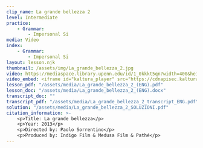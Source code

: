 ```yaml
---
clip_name: La grande bellezza 2
level: Intermediate
practice: 
    - Grammar: 
        - Impersonal Si
media: Video
index: 
    - Grammar: 
        - Impersonal Si
layout: lesson.njk
thumbnail: /assets/img/La_grande_bellezza_2.jpg
video: https://mediaspace.library.upenn.edu/id/1_0kkkt5qn?width=400&height=285&playerId=52628472
video_embed: <iframe id="kaltura_player" src="https://cdnapisec.kaltura.com/p/1147242/sp/114724200/embedIframeJs/uiconf_id/9757771/partner_id/1147242?iframeembed=true&playerId=kaltura_player&entry_id=1_0kkkt5qn&flashvars[streamerType]=auto&amp;flashvars[localizationCode]=en&amp;flashvars[sideBarContainer.plugin]=true&amp;flashvars[sideBarContainer.position]=left&amp;flashvars[sideBarContainer.clickToClose]=true&amp;flashvars[chapters.plugin]=true&amp;flashvars[chapters.layout]=vertical&amp;flashvars[chapters.thumbnailRotator]=false&amp;flashvars[streamSelector.plugin]=true&amp;flashvars[EmbedPlayer.SpinnerTarget]=videoHolder&amp;flashvars[dualScreen.plugin]=true&amp;flashvars[Kaltura.addCrossoriginToIframe]=true&amp;&wid=1_awiwqpvu" width="400" height="285" allowfullscreen webkitallowfullscreen mozAllowFullScreen allow="autoplay *; fullscreen *; encrypted-media *" sandbox="allow-downloads allow-forms allow-same-origin allow-scripts allow-top-navigation allow-pointer-lock allow-popups allow-modals allow-orientation-lock allow-popups-to-escape-sandbox allow-presentation allow-top-navigation-by-user-activation" frameborder="0" title="La_grande_bellezza_2"></iframe>
lesson_pdf: "/assets/media/La_grande_bellezza_2_(ENG).pdf"
lesson_doc: "/assets/media/La_grande_bellezza_2_(ENG).docx"
transcript_doc: ""
transcript_pdf: "/assets/media/La_grande_bellezza_2_transcript_ENG.pdf"
solution: "/assets/media/La_grande_bellezza_2_SOLUZIONI.pdf"
citation_information: >- 
    <p>Title: La grande bellezza</p>
    <p>Year: 2013</p>
    <p>Directed by: Paolo Sorrentino</p>
    <p>Produced by: Indigo Film & Medusa Film & Pathé</p>
---
```

